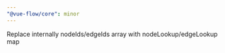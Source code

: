 ```yaml
---
"@vue-flow/core": minor
---
```


Replace internally nodeIds/edgeIds array with nodeLookup/edgeLookup map
